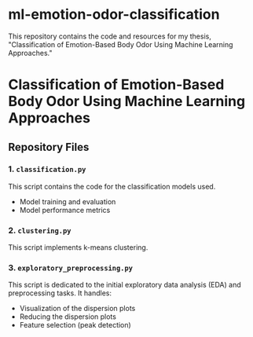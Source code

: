 # ml-emotion-odor-classification
This repository contains the code and resources for my thesis, "Classification of Emotion-Based Body Odor Using Machine Learning Approaches."
# Classification of Emotion-Based Body Odor Using Machine Learning Approaches

## Repository Files
### 1. `classification.py`
This script contains the code for the classification models used.

- Model training and evaluation
- Model performance metrics

### 2. `clustering.py`
This script implements k-means clustering.

### 3. `exploratory_preprocessing.py`
This script is dedicated to the initial exploratory data analysis (EDA) and preprocessing tasks. It handles:
- Visualization of the dispersion plots
- Reducing the dispersion plots
- Feature selection (peak detection)


